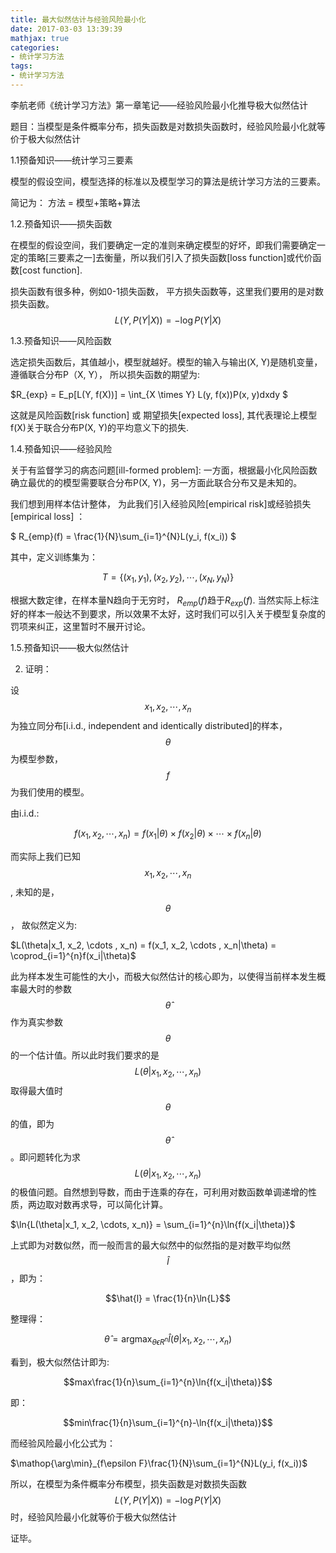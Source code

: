 ```yaml
---
title: 最大似然估计与经验风险最小化
date: 2017-03-03 13:39:39
mathjax: true
categories:
- 统计学习方法
tags:
- 统计学习方法
---
```



李航老师《统计学习方法》第一章笔记——经验风险最小化推导极大似然估计

题目：当模型是条件概率分布，损失函数是对数损失函数时，经验风险最小化就等价于极大似然估计


1.1预备知识——统计学习三要素

模型的假设空间，模型选择的标准以及模型学习的算法是统计学习方法的三要素。

简记为： 方法 = 模型+策略+算法



1.2.预备知识——损失函数

在模型的假设空间，我们要确定一定的准则来确定模型的好坏，即我们需要确定一定的策略[三要素之一]去衡量，所以我们引入了损失函数[loss function]或代价函数[cost function].

损失函数有很多种，例如0-1损失函数， 平方损失函数等，这里我们要用的是对数损失函数。
$$L(Y, P(Y | X)) = - \log P(Y | X)$$


1.3.预备知识——风险函数

选定损失函数后，其值越小，模型就越好。模型的输入与输出(X, Y)是随机变量，遵循联合分布P（X, Y）， 所以损失函数的期望为:

 $R_{exp} = E_p[L(Y, f(X))] = \int_{X \times Y} L(y, f(x))P(x, y)dxdy $ 

这就是风险函数[risk function] 或 期望损失[expected loss], 其代表理论上模型f(X)关于联合分布P(X, Y)的平均意义下的损失.



1.4.预备知识——经验风险

关于有监督学习的病态问题[ill-formed problem]: 一方面，根据最小化风险函数确立最优的的模型需要联合分布P(X, Y)，另一方面此联合分布又是未知的。

我们想到用样本估计整体， 为此我们引入经验风险[empirical risk]或经验损失[empirical loss] ：

$ R_{emp}(f) = \frac{1}{N}\sum_{i=1}^{N}L(y_i, f(x_i)) $

其中，定义训练集为：

$$T = \{(x_1, y_1), (x_2, y_2), \cdots , (x_N, y_N)\}$$

根据大数定律，在样本量N趋向于无穷时， $R_{emp}(f)$趋于$R_{exp}(f)$. 当然实际上标注好的样本一般达不到要求，所以效果不太好，这时我们可以引入关于模型复杂度的罚项来纠正，这里暂时不展开讨论。


1.5.预备知识——极大似然估计


2. 证明：

设$$x_1, x_2, \cdots , x_n$$为独立同分布[i.i.d., independent and identically distributed]的样本，$$\theta$$为模型参数，$$f$$为我们使用的模型。

由i.i.d.:

$$f(x_1, x_2, \cdots, x_n) = f(x_1|\theta)\times f(x_2|\theta)\times \cdots \times f(x_n|\theta)$$

而实际上我们已知$$x_1, x_2, \cdots , x_n$$, 未知的是，$$\theta$$， 故似然定义为:

 $L(\theta|x_1, x_2, \cdots , x_n) = f(x_1, x_2, \cdots , x_n|\theta) = \coprod_{i=1}^{n}f(x_i|\theta)$  

此为样本发生可能性的大小，而极大似然估计的核心即为，以使得当前样本发生概率最大时的参数$$\hat{\theta}$$作为真实参数$$\theta$$的一个估计值。所以此时我们要求的是$$L(\theta|x_1, x_2, \cdots , x_n)$$取得最大值时$$\theta$$的值，即为$$\hat{\theta}$$。即问题转化为求$$L(\theta|x_1, x_2, \cdots , x_n)$$的极值问题。自然想到导数，而由于连乘的存在，可利用对数函数单调递增的性质，两边取对数再求导，可以简化计算。

$\ln{L(\theta|x_1, x_2, \cdots, x_n)} = \sum_{i=1}^{n}\ln{f(x_i|\theta)}$

上式即为对数似然，而一般而言的最大似然中的似然指的是对数平均似然$$\hat{l}$$，即为：

$$\hat{l} = \frac{1}{n}\ln{L}$$

整理得：

$$\hat{\theta} = \mathop{\arg\max}_{\theta\epsilon R^n}\hat{l}(\theta|x_1, x_2, \cdots, x_n)$$

看到，极大似然估计即为:

$$max\frac{1}{n}\sum_{i=1}^{n}\ln{f(x_i|\theta)}$$

即：

$$min\frac{1}{n}\sum_{i=1}^{n}-\ln{f(x_i|\theta)}$$

而经验风险最小化公式为：

$\mathop{\arg\min}_{f\epsilon F}\frac{1}{N}\sum_{i=1}^{N}L(y_i, f(x_i))$

所以，在模型为条件概率分布模型，损失函数是对数损失函数$$L(Y, P(Y | X)) = - \log P(Y | X)$$时，经验风险最小化就等价于极大似然估计

证毕。



